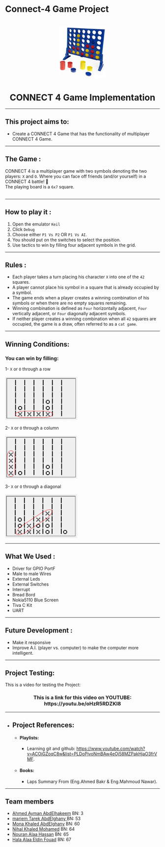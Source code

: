 # Connect-4 Game Project 

<h1 align="center">
  <img src="https://github.com/ahmedayman9/Connect-4-Project-/blob/main/51PFqUcGZNL._AC_SY1000_.jpg" width="150px" />
</h1>


<h1 align="center">
  CONNECT 4 Game Implementation
</h1>

* * *

## This project aims to:
* Create a CONNECT 4 Game that has the functionality of multiplayer CONNECT 4 Game.

* * *

## The Game :

CONNECT 4  is a multiplayer game with two symbols denoting the two players: `X` and `O`. Where you can face off friends (and/or yourself) in a CONNECT 4 battle! 💪 <br />
The playing board is a `6x7` square. <br /> <br />

* * *

## How to play it :

1) Open the emulator `Keil`
2) Click `Debug`
3) Choose either `P1 Vs P2` OR `P1 Vs AI`.
4) You should put on the switches to select the position.
5) Use tactics to win by filling four adjacent symbols in the grid.


* * *

## Rules :

* Each player takes a turn placing his character `X` into one of the `42` squares.
* A player cannot place his symbol in a square that is already occupied by a symbol.
* The game ends when a player creates a winning combination of his symbols or when there are no empty squares remaining.
* Winning combination is defined as `Four` horizontally adjacent, `Four` vertically adjacent, or `Four` diagonally adjacent symbols.
* If neither player creates a winning combination when all `42` squares are occupied, the game is a draw, often referred to as a `cat game`.

* * *


## Winning Conditions:

### You can win by filling:
1- `X` or `O` through a row <br /><br />
![Rows](https://github.com/ahmedayman9/Connect-4-Project-/blob/main/media/row.gif) <br />

2- `X` or `O` through a column <br /><br />
![Columns](https://github.com/ahmedayman9/Connect-4-Project-/blob/main/media/col.gif) <br />

3- `X` or `O` through a diagonal <br /><br />
![Diagonals](https://github.com/ahmedayman9/Connect-4-Project-/blob/main/media/diagonal.gif) 

* * *



## What We Used :

* Driver for GPIO PortF
* Male to male Wires 
* External Leds
* External Switches 
* Interrupt
* Bread Bord 
* Nokia5110 Blue Screen
* Tiva C Kit
* UART
 
* * *
## Future Development :

* Make it responsive
* Improve A.I. (player vs. computer) to make the computer more intelligent.

* * *

## Project Testing:

This is a video for testing the Project: <br />

<h3 align="center">
  This is a link for this video on YOUTUBE: <br />  https://youtu.be/oHzR5RDZKI8
</h3>


* * *

* ## Project References: 
	* #### Playlists:
		* Learning git and github: https://www.youtube.com/watch?v=ACOiGZoqC8w&list=PLDoPjvoNmBAw4eOj58MZPakHjaO3frVMF.
	* #### Books:  
		* Laps Summary From (Eng.Ahmed Bakr & Eng.Mahmoud Nawar).                      
* * *


## Team members
- [Ahmed Ayman AbdElhakeem](https://github.com/ahmedayman9)  BN: 3
- [mariem Tarek AbdElghany ](https://github.com/MariamTarek22)  BN: 53
- [Mona Khaled AbdElghany](https://github.com/mona690)  BN: 60
- [Nihal Khaled Mohamed](https://github.com/nihal599)  BN: 64
- [Nouran Alaa Hassan](https://github.com/Nouran-Alaa)  BN: 65
- [Hala Alaa Eldin Fouad](https://github.com/halaalaa68)  BN: 67

